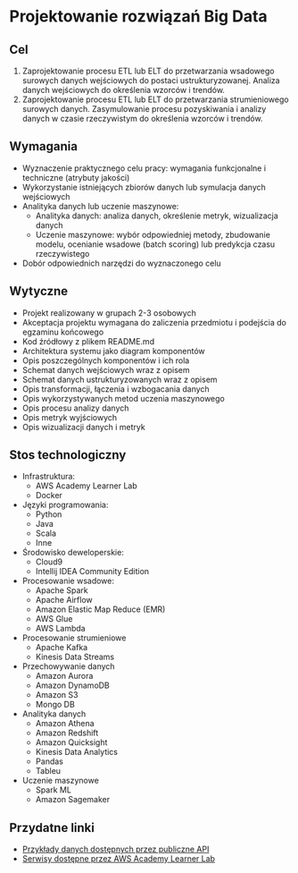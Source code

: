 # Projektowanie rozwiązań Big Data

## Cel
1) Zaprojektowanie procesu ETL lub ELT do przetwarzania wsadowego surowych danych wejściowych do postaci ustrukturyzowanej. Analiza danych wejściowych do określenia wzorców i trendów.
2) Zaprojektowanie procesu ETL lub ELT do przetwarzania strumieniowego surowych danych. Zasymulowanie procesu pozyskiwania i analizy danych w czasie rzeczywistym do określenia wzorców i trendów.


## Wymagania
* Wyznaczenie praktycznego celu pracy: wymagania funkcjonalne i techniczne (atrybuty jakości)
* Wykorzystanie istniejących zbiorów danych lub symulacja danych wejściowych
* Analityka danych lub uczenie maszynowe:
  * Analityka danych: analiza danych, określenie metryk, wizualizacja danych
  * Uczenie maszynowe: wybór odpowiedniej metody, zbudowanie modelu, ocenianie wsadowe (batch scoring) lub predykcja czasu rzeczywistego
* Dobór odpowiednich narzędzi do wyznaczonego celu

## Wytyczne
* Projekt realizowany w grupach 2-3 osobowych
* Akceptacja projektu wymagana do zaliczenia przedmiotu i podejścia do egzaminu końcowego
* Kod źródłowy z plikem README.md
* Architektura systemu jako diagram komponentów
* Opis poszczególnych komponentów i ich rola
* Schemat danych wejściowych wraz z opisem
* Schemat danych ustrukturyzowanych wraz z opisem
* Opis transformacji, łączenia i wzbogacania danych
* Opis wykorzystywanych metod uczenia maszynowego
* Opis procesu analizy danych
* Opis metryk wyjściowych
* Opis wizualizacji danych i metryk

## Stos technologiczny
* Infrastruktura:
    * AWS Academy Learner Lab
    * Docker
* Języki programowania:
    * Python
    * Java
    * Scala
    * Inne
* Środowisko deweloperskie:
    * Cloud9
    * Intellij IDEA Community Edition
* Procesowanie wsadowe:
    * Apache Spark
    * Apache Airflow
    * Amazon Elastic Map Reduce (EMR)
    * AWS Glue
    * AWS Lambda
* Procesowanie strumieniowe
    * Apache Kafka
    * Kinesis Data Streams
* Przechowywanie danych
    * Amazon Aurora
    * Amazon DynamoDB
    * Amazon S3
    * Mongo DB
* Analityka danych
    * Amazon Athena
    * Amazon Redshift
    * Amazon Quicksight
    * Kinesis Data Analytics
    * Pandas
    * Tableu
* Uczenie maszynowe
    * Spark ML
    * Amazon Sagemaker

## Przydatne linki
* [Przykłady danych dostępnych przez publiczne API](https://github.com/public-apis/public-apis)
* [Serwisy dostępne przez AWS Academy Learner Lab](https://labs.vocareum.com/web/2884087/2295987.0/ASNLIB/public/docs/lang/en-us/README.html#services)